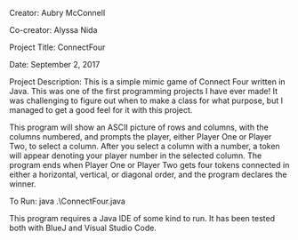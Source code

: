 Creator: Aubry McConnell

Co-creator: Alyssa Nida

Project Title: ConnectFour

Date: September 2, 2017

Project Description: This is a simple mimic game of Connect Four written in Java. This was one of the first programming projects I have ever made! It was challenging to figure out when to make a class for what purpose, but I managed to get a good feel for it with this project. 

This program will show an ASCII picture of rows and columns, with the columns numbered, and prompts the player, either Player One or Player Two, to select a column. After you select a column with a number, a token will appear denoting your player number in the selected column. The program ends when Player One or Player Two gets four tokens connected in either a horizontal, vertical, or diagonal order, and the program declares the winner.

To Run: java .\ConnectFour.java

This program requires a Java IDE of some kind to run. It has been tested both with BlueJ and Visual Studio Code.
